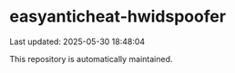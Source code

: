 # easyanticheat-hwidspoofer

Last updated: 2025-05-30 18:48:04

This repository is automatically maintained.
